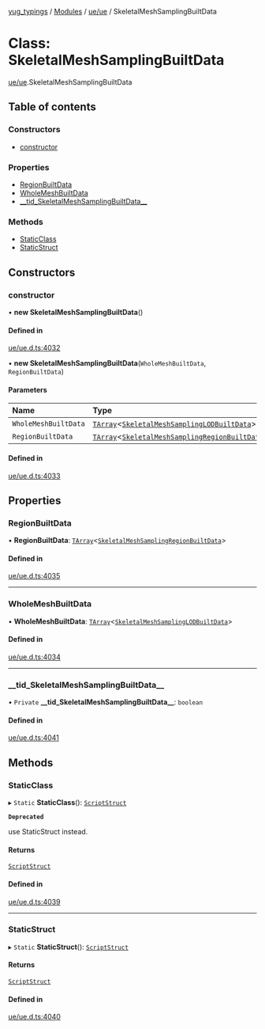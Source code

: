 [yug_typings](../README.md) / [Modules](../modules.md) / [ue/ue](../modules/ue_ue.md) / SkeletalMeshSamplingBuiltData

# Class: SkeletalMeshSamplingBuiltData

[ue/ue](../modules/ue_ue.md).SkeletalMeshSamplingBuiltData

## Table of contents

### Constructors

- [constructor](ue_ue.SkeletalMeshSamplingBuiltData.md#constructor)

### Properties

- [RegionBuiltData](ue_ue.SkeletalMeshSamplingBuiltData.md#regionbuiltdata)
- [WholeMeshBuiltData](ue_ue.SkeletalMeshSamplingBuiltData.md#wholemeshbuiltdata)
- [\_\_tid\_SkeletalMeshSamplingBuiltData\_\_](ue_ue.SkeletalMeshSamplingBuiltData.md#__tid_skeletalmeshsamplingbuiltdata__)

### Methods

- [StaticClass](ue_ue.SkeletalMeshSamplingBuiltData.md#staticclass)
- [StaticStruct](ue_ue.SkeletalMeshSamplingBuiltData.md#staticstruct)

## Constructors

### constructor

• **new SkeletalMeshSamplingBuiltData**()

#### Defined in

[ue/ue.d.ts:4032](https://github.com/YugMetaverse/yug_typings/blob/b7d9b19/ue/ue.d.ts#L4032)

• **new SkeletalMeshSamplingBuiltData**(`WholeMeshBuiltData`, `RegionBuiltData`)

#### Parameters

| Name | Type |
| :------ | :------ |
| `WholeMeshBuiltData` | [`TArray`](../interfaces/ue_puerts.TArray.md)<[`SkeletalMeshSamplingLODBuiltData`](ue_ue.SkeletalMeshSamplingLODBuiltData.md)\> |
| `RegionBuiltData` | [`TArray`](../interfaces/ue_puerts.TArray.md)<[`SkeletalMeshSamplingRegionBuiltData`](ue_ue.SkeletalMeshSamplingRegionBuiltData.md)\> |

#### Defined in

[ue/ue.d.ts:4033](https://github.com/YugMetaverse/yug_typings/blob/b7d9b19/ue/ue.d.ts#L4033)

## Properties

### RegionBuiltData

• **RegionBuiltData**: [`TArray`](../interfaces/ue_puerts.TArray.md)<[`SkeletalMeshSamplingRegionBuiltData`](ue_ue.SkeletalMeshSamplingRegionBuiltData.md)\>

#### Defined in

[ue/ue.d.ts:4035](https://github.com/YugMetaverse/yug_typings/blob/b7d9b19/ue/ue.d.ts#L4035)

___

### WholeMeshBuiltData

• **WholeMeshBuiltData**: [`TArray`](../interfaces/ue_puerts.TArray.md)<[`SkeletalMeshSamplingLODBuiltData`](ue_ue.SkeletalMeshSamplingLODBuiltData.md)\>

#### Defined in

[ue/ue.d.ts:4034](https://github.com/YugMetaverse/yug_typings/blob/b7d9b19/ue/ue.d.ts#L4034)

___

### \_\_tid\_SkeletalMeshSamplingBuiltData\_\_

• `Private` **\_\_tid\_SkeletalMeshSamplingBuiltData\_\_**: `boolean`

#### Defined in

[ue/ue.d.ts:4041](https://github.com/YugMetaverse/yug_typings/blob/b7d9b19/ue/ue.d.ts#L4041)

## Methods

### StaticClass

▸ `Static` **StaticClass**(): [`ScriptStruct`](ue_ue.ScriptStruct.md)

**`Deprecated`**

use StaticStruct instead.

#### Returns

[`ScriptStruct`](ue_ue.ScriptStruct.md)

#### Defined in

[ue/ue.d.ts:4039](https://github.com/YugMetaverse/yug_typings/blob/b7d9b19/ue/ue.d.ts#L4039)

___

### StaticStruct

▸ `Static` **StaticStruct**(): [`ScriptStruct`](ue_ue.ScriptStruct.md)

#### Returns

[`ScriptStruct`](ue_ue.ScriptStruct.md)

#### Defined in

[ue/ue.d.ts:4040](https://github.com/YugMetaverse/yug_typings/blob/b7d9b19/ue/ue.d.ts#L4040)
